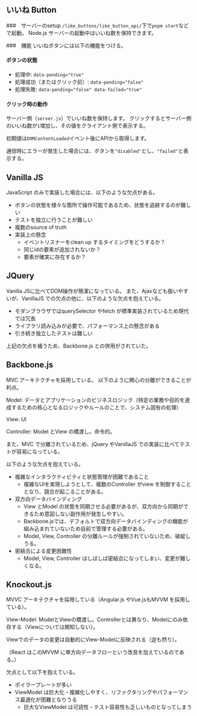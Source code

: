 ## いいね Button
###　サーバーのsetup
`/like_buttons/like_button_api/`下で`pnpm start`などで起動。
Node.js サーバーの起動中はいいね数を保持できます。

###　機能
いいねボタンには以下の機能をつける。
#### ボタンの状態
- 処理中: `data-pending="true"`
- 処理成功（またはクリック前）: `data-pending="false"`
- 処理失敗: `data-pending="false" data-failed="true"`

#### クリック時の動作
サーバー側（`server.js`）でいいね数を保持します。
クリックするとサーバー側のいいね数が`1`増加し、その値をクライアント側で表示する。

初期値は`DOMContentLoaded`イベント後にAPIから取得します。

通信時にエラーが発生した場合には、ボタンを`"disabled"`とし、`"failed"`と表示する。

## Vanilla JS
JavaScript のみで実装した場合には、以下のような欠点がある。
- ボタンの状態を様々な箇所で操作可能であるため、状態を追跡するのが難しい
- テストを独立に行うことが難しい
- 複数のsource of truth
- 実装上の懸念
  - イベントリスナーをclean up するタイミングをどうするか？
  - 同じidの要素が追加されないか？
  - 要素が確実に存在するか？

## JQuery
Vanilla JSに比べてDOM操作が簡潔になっている。
また、Ajaxなども扱いやすいが、VanillaJS での欠点の他に、以下のような欠点を抱えている。
- モダンブラウザではquerySelector やfetch が標準実装されているため現代では冗長
- ライブラリ読み込みが必要で、パフォーマンス上の懸念がある
- 引き続き独立したテストは難しい

上記の欠点を補うため、Backbone.js との併用がされていた。

## Backbone.js
MVC アーキテクチャを採用している。
以下のように関心の分離ができることが利点。

Model: データとアプリケーションのビジネスロジック（特定の業務や目的を達成するための核心となるロジックやルールのことで、システム固有の処理）

View: UI

Controller: Model とView の橋渡し。命令的。

また、MVC で分離されているため、jQuery やVanillaJS での実装に比べてテストが容易になっている。

以下のような欠点を抱えている。
- 複雑なインタラクティビティと状態管理が困難であること
  - 複雑なUIを実現しようとして、複数のController がview を制御することとなり、競合が起こることがある。
- 双方向データバインディング
  - View とModel の状態を同期させる必要があるが、双方向から同期ができるため意図しない副作用が発生しやすい。
  - Backbone.jsでは、デフォルトで双方向データバインディングの機能が組み込まれていないため自前で管理する必要がある。
  - Model, View, Controller の分離ルールが強制されていないため、破綻しうる。
- 密結合による変更困難性
  - Model, View, Controller はしばしば密結合になってしまい、変更が難しくなる。

## Knockout.js
MVVC アーキテクチャを採用している（Angular.js やVue.jsもMVVM を採用している）。

View-Model: ModelとViewの橋渡し。Controllerとは異なり、Modelにのみ依存する（Viewについては関知しない）。

Viewでのデータの変更は自動的にView-Modelに反映される（逆も然り）。

（React はこのMVVM に単方向データフローという改良を加えているのである。）

欠点として以下を抱えている。
- ボイラープレートが多い
- ViewModel は巨大化・複雑化しやすく、リファクタリングやパフォーマンス最適化が困難となりうる
  - 巨大なViewModel は可読性・テスト容易性も乏しいものとなってしまう